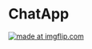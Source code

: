 # ChatApp


<a href="https://imgflip.com/gif/2727dh"><img src="https://i.imgflip.com/2727dh.gif" title="made at imgflip.com"/></a>
